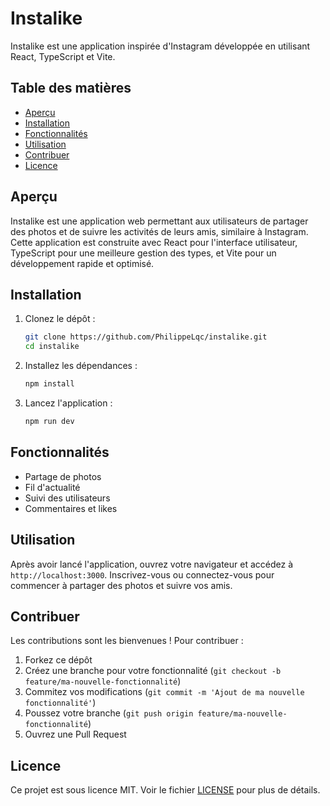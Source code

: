 # Instalike

Instalike est une application inspirée d'Instagram développée en utilisant React, TypeScript et Vite.

## Table des matières

- [Aperçu](#aperçu)
- [Installation](#installation)
- [Fonctionnalités](#fonctionnalités)
- [Utilisation](#utilisation)
- [Contribuer](#contribuer)
- [Licence](#licence)

## Aperçu

Instalike est une application web permettant aux utilisateurs de partager des photos et de suivre les activités de leurs amis, similaire à Instagram. Cette application est construite avec React pour l'interface utilisateur, TypeScript pour une meilleure gestion des types, et Vite pour un développement rapide et optimisé.

## Installation

1. Clonez le dépôt :

    ```bash
    git clone https://github.com/PhilippeLqc/instalike.git
    cd instalike
    ```

2. Installez les dépendances :

    ```bash
    npm install
    ```

3. Lancez l'application :

    ```bash
    npm run dev
    ```

## Fonctionnalités

- Partage de photos
- Fil d'actualité
- Suivi des utilisateurs
- Commentaires et likes

## Utilisation

Après avoir lancé l'application, ouvrez votre navigateur et accédez à `http://localhost:3000`. Inscrivez-vous ou connectez-vous pour commencer à partager des photos et suivre vos amis.

## Contribuer

Les contributions sont les bienvenues ! Pour contribuer :

1. Forkez ce dépôt
2. Créez une branche pour votre fonctionnalité (`git checkout -b feature/ma-nouvelle-fonctionnalité`)
3. Commitez vos modifications (`git commit -m 'Ajout de ma nouvelle fonctionnalité'`)
4. Poussez votre branche (`git push origin feature/ma-nouvelle-fonctionnalité`)
5. Ouvrez une Pull Request

## Licence

Ce projet est sous licence MIT. Voir le fichier [LICENSE](LICENSE) pour plus de détails.
